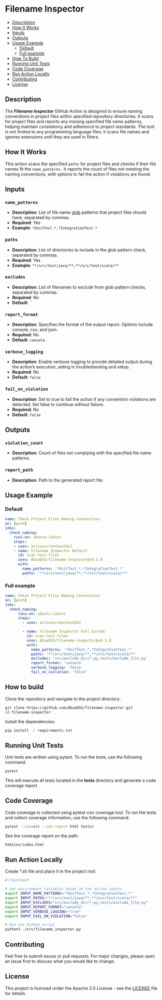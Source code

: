 # Filename Inspector

- [Description](#description)
- [How It Works](#how-it-works)
- [Inputs](#inputs)
- [Outputs](#outputs)
- [Usage Example](#usage-example)
  - [Default](#default)
  - [Full example](#full-example)
- [How To Build](#how-to-build)
- [Running Unit Tests](#running-unit-tests)
- [Code Coverage](#code-coverage)
- [Run Action Locally](#run-action-locally)
- [Contributing](#contributing)
- [License](#license)

## Description
The **Filename Inspector** GitHub Action is designed to ensure naming conventions in project files within specified repository directories. It scans for project files and reports any missing specified file name patterns, helping maintain consistency and adherence to project standards. The tool is not limited to any programming language files; it scans file names and ignores extensions until they are used in filters.

## How It Works
This action scans the specified `paths` for project files and checks if their file names fit the `name_patterns.` It reports the count of files not meeting the naming conventions, with options to fail the action if violations are found.

## Inputs
### `name_patterns`
- **Description**: List of file name [glob](https://en.wikipedia.org/wiki/Glob_(programming)) patterns that project files should have, separated by commas.
- **Required**: Yes
- **Example**: `*UnitTest.*,*IntegrationTest.*`

### `paths`
- **Description**: List of directories to include in the glob pattern check, separated by commas.
- **Required**: Yes
- **Example**: `**/src/test/java/**,**/src/test/scala/**`

### `excludes`
- **Description**: List of filenames to exclude from glob pattern checks, separated by commas.
- **Required**: No
- **Default**: ``

### `report_format`
- **Description**: Specifies the format of the output report. Options include console, csv, and json.
- **Required**: No
- **Default**: `console`

### `verbose_logging`
- **Description**: Enable verbose logging to provide detailed output during the action’s execution, aiding in troubleshooting and setup.
- **Required**: No
- **Default**: `false`

### `fail_on_violation`
- **Description**: Set to true to fail the action if any convention violations are detected. Set false to continue without failure.
- **Required**: No
- **Default**: `false`

## Outputs
### `violation_count`
- **Description**: Count of files not complying with the specified file name patterns.

### `report_path`
- **Description**: Path to the generated report file.

## Usage Example
### Default
```yaml
name: Check Project Files Naming Conventions
on: [push]
jobs:
  check_naming:
    runs-on: ubuntu-latest
    steps:
    - uses: actions/checkout@v2
    - name: Filename Inspector Default
      id: scan-test-files
      uses: AbsaOSS/filename-inspector@v0.1.0
      with:
        name_patterns: '*UnitTest.*,*IntegrationTest.*'
        paths: '**/src/test/java/**,**/src/test/scala/**'
```

### Full example
```yaml
name: Check Project Files Naming Conventions
on: [push]
jobs:
  check_naming:
      runs-on: ubuntu-latest
      steps:
        - uses: actions/checkout@v2

        - name: Filename Inspector Full Custom
          id: scan-test-files
          uses: AbsaOSS/filename-inspector@v0.1.0
          with:
            name_patterns: '*UnitTest.*,*IntegrationTest.*'
            paths: '**/src/test/java/**,**/src/test/scala/**'
            excludes: 'src/exclude_dir/*.py,tests/exclude_file.py'
            report_format: 'console'
            verbose_logging: 'false'
            fail_on_violation: 'false'
```

## How to build

Clone the repository and navigate to the project directory:

```bash
git clone https://github.com/AbsaOSS/filename-inspector.git
cd filename-inspector
```

Install the dependencies:
```bash
pip install -r requirements.txt
```


## Running Unit Tests
Unit tests are written using pytest. To run the tests, use the following command:

```bash
pytest
```

This will execute all tests located in the __tests__ directory and generate a code coverage report.

## Code Coverage
Code coverage is collected using pytest-cov coverage tool. To run the tests and collect coverage information, use the following command:

```bash
pytest --cov=src --cov-report html tests/
```
See the coverage report on the path:
```bash
htmlcov/index.html
```

## Run Action Locally
Create *.sh file and place it in the project root.
```bash
#!/bin/bash

# Set environment variables based on the action inputs
export INPUT_NAME_PATTERNS="*UnitTest.*,*IntegrationTest.*"
export INPUT_PATHS="**/src/test/java/**,**/src/test/scala/**"
export INPUT_EXCLUDES="src/exclude_dir/*.py,tests/exclude_file.py"
export INPUT_REPORT_FORMAT="console"
export INPUT_VERBOSE_LOGGING="true"
export INPUT_FAIL_ON_VIOLATION="false"

# Run the Python script
python3 ./src/filename_inspector.py
```


## Contributing
Feel free to submit issues or pull requests. For major changes, please open an issue first to discuss what you would like to change.

## License

This project is licensed under the Apache 2.0 License - see the [LICENSE](LICENSE) file for details.
